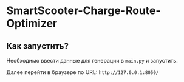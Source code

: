 # SmartScooter-Charge-Route-Optimizer

## Как запустить? 

Необходимо ввести данные для генерации в `main.py` и запустить.

 Далее перейти в браузере по URL: `http://127.0.0.1:8050/`
